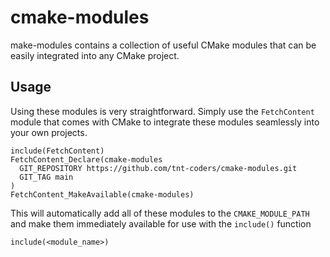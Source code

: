 # cmake-modules

make-modules contains a collection of useful CMake modules that can be easily integrated into any
CMake project.

## Usage

Using these modules is very straightforward. Simply use the `FetchContent` module that comes with
CMake to integrate these modules seamlessly into your own projects.

    include(FetchContent)
    FetchContent_Declare(cmake-modules
      GIT_REPOSITORY https://github.com/tnt-coders/cmake-modules.git
      GIT_TAG main
    )
    FetchContent_MakeAvailable(cmake-modules)

This will automatically add all of these modules to the `CMAKE_MODULE_PATH` and make them
immediately available for use with the `include()` function

    include(<module_name>)
